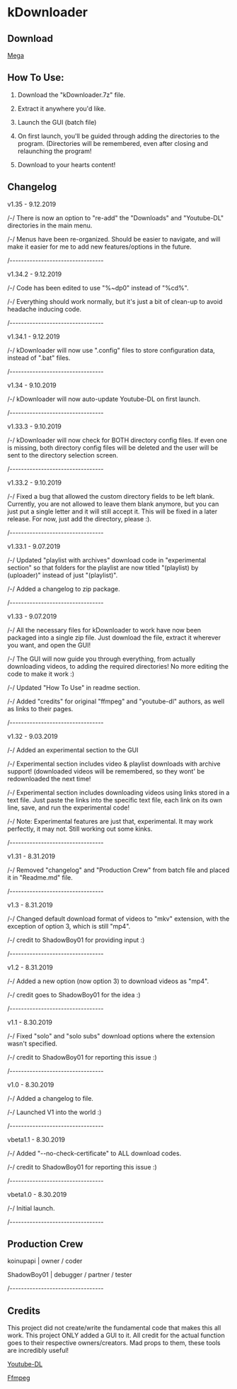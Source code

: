 # kDownloader

## Download

[Mega](https://mega.nz/#!zUxQ1IQJ!cOuMW2auOgHBs_kQURNwHT5rIpLDBD3e7YakdaImml8)

## How To Use:

1) Download the "kDownloader.7z" file.

2) Extract it anywhere you'd like.

3) Launch the GUI (batch file)

4) On first launch, you'll be guided through adding the directories to the program. (Directories will be remembered, even after closing and relaunching the program!

5) Download to your hearts content!


## Changelog
v1.35 - 9.12.2019

/-/ There is now an option to "re-add" the "Downloads" and "Youtube-DL" directories in the main menu.

/-/ Menus have been re-organized. Should be easier to navigate, and will make it easier for me to add new features/options in the future.

/---------------------------------


v1.34.2 - 9.12.2019

/-/ Code has been edited to use "%~dp0" instead of "%cd%".

/-/ Everything should work normally, but it's just a bit of clean-up to avoid headache inducing code.

/---------------------------------

v1.34.1 - 9.12.2019

/-/ kDownloader will now use ".config" files to store configuration data, instead of ".bat" files.

/---------------------------------

v1.34 - 9.10.2019

/-/ kDownloader will now auto-update Youtube-DL on first launch.

/---------------------------------

v1.33.3 - 9.10.2019

/-/ kDownloader will now check for BOTH directory config files. If even one is missing, both directory config files will be deleted and the user will be sent to the directory selection screen.

/---------------------------------

v1.33.2 - 9.10.2019

/-/ Fixed a bug that allowed the custom directory fields to be left blank. Currently, you are not allowed to leave them blank anymore, but you can just put a single letter and it will still accept it. This will be fixed in a later release. For now, just add the directory, please :).

/---------------------------------

v1.33.1 - 9.07.2019

/-/ Updated "playlist with archives" download code in "experimental section" so that folders for the playlist are now titled "(playlist) by (uploader)" instead of just "(playlist)".

/-/ Added a changelog to zip package.

/---------------------------------

v1.33 - 9.07.2019

/-/ All the necessary files for kDownloader to work have now been packaged into a single zip file. Just download the file, extract it wherever you want, and open the GUI!

/-/ The GUI will now guide you through everything, from actually downloading videos, to adding the required directories! No more editing the code to make it work :)

/-/ Updated "How To Use" in readme section.

/-/ Added "credits" for original "ffmpeg" and "youtube-dl" authors, as well as links to their pages.

/---------------------------------

v1.32 - 9.03.2019

/-/ Added an experimental section to the GUI

/-/ Experimental section includes video & playlist downloads with archive support! (downloaded videos will be remembered, so they wont' be redownloaded the next time!

/-/ Experimental section includes downloading videos using links stored in a text file. Just paste the links into the specific text file, each link on its own line, save, and run the experimental code!

/-/ Note: Experimental features are just that, experimental. It may work perfectly, it may not. Still working out some kinks.

/---------------------------------

v1.31 - 8.31.2019

/-/ Removed "changelog" and "Production Crew" from batch file and placed it in "Readme.md" file.

/---------------------------------

v1.3 - 8.31.2019

/-/ Changed default download format of videos to "mkv" extension, with the exception of option 3, which is still "mp4".

/-/ credit to ShadowBoy01 for providing input :)

/---------------------------------

v1.2 - 8.31.2019

/-/ Added a new option (now option 3) to download videos as "mp4".

/-/ credit goes to ShadowBoy01 for the idea :)

/---------------------------------

v1.1 - 8.30.2019

/-/ Fixed "solo" and "solo subs" download options where the extension wasn't specified.

/-/ credit to ShadowBoy01 for reporting this issue :)

/---------------------------------

v1.0 - 8.30.2019

/-/ Added a changelog to file.

/-/ Launched V1 into the world :)

/---------------------------------

vbeta1.1 - 8.30.2019

/-/ Added "--no-check-certificate" to ALL download codes.

/-/ credit to ShadowBoy01 for reporting this issue :)

/---------------------------------

vbeta1.0 - 8.30.2019

/-/ Initial launch.

/---------------------------------

## Production Crew
koinupapi   | owner / coder

ShadowBoy01 | debugger / partner / tester

/---------------------------------

## Credits

This project did not create/write the fundamental code that makes this all work. This project ONLY added a GUI to it. All credit for the actual function goes to their respective owners/creators. Mad props to them, these tools are incredibly useful!

[Youtube-DL](https://github.com/ytdl-org/youtube-dl)

[Ffmpeg](https://ffmpeg.org/)
